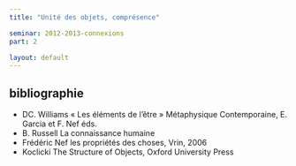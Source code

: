 ```yaml
---
title: "Unité des objets, comprésence"

seminar: 2012-2013-connexions
part: 2

layout: default
---
```


## bibliographie

- DC. Williams « Les éléments de l’être » Métaphysique Contemporaine, E. Garcia et F. Nef éds.
- B. Russell La connaissance humaine
- Frédéric Nef les propriétés des choses, Vrin, 2006
- Koclicki The Structure of Objects, Oxford University Press
